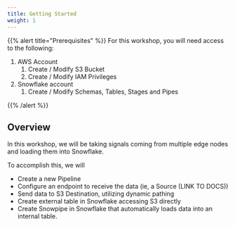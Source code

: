 ```yaml
---
title: Getting Started
weight: 1
---
```


{{% alert title="Prerequisites" %}}
For this workshop, you will need access to the following:

1. AWS Account
   1. Create / Modify S3 Bucket
   2. Create / Modify IAM Privileges
2. Snowflake account
   1. Create /  Modify Schemas, Tables, Stages and Pipes

{{% /alert %}}

## Overview

In this workshop, we will be taking signals coming from multiple edge nodes and loading them into Snowflake.

To accomplish this, we will
* Create a new Pipeline
* Configure an endpoint to receive the data (ie, a Source (LINK TO DOCS))
* Send data to S3 Destination, utilizing dynamic pathing
* Create external table in Snowflake accessing S3 directly
* Create Snowpipe in Snowflake that automatically loads data into an internal table.


